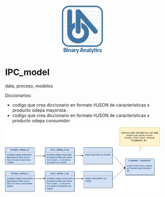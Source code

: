 <center> <img src="https://github.com/claudio-oj/IPC/blob/master/imagenes/logo_BA.JPG" width="150" />
</center>

# IPC_model
data, proceso, modelos


Diccionarios:
  - codigo que crea diccionario en formato HJSON de caracteristicas x producto odepa mayorista.
  - codigo que crea diccionario en formato HJSON de caracteristicas x producto odepa consumidor


<img src="https://github.com/claudio-oj/IPC/blob/master/imagenes/ipc_ml_diagram.png"
     width="1000" 
     style="float: center; margin-right: 10px;" />


